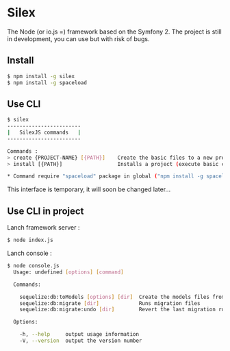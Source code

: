 Silex
=====

The Node (or io.js =) framework based on the Symfony 2.
The project is still in development, you can use but with risk of bugs.

Install
--------

```bash
$ npm install -g silex
$ npm install -g spaceload
```

Use CLI
--------

```bash
$ silex
------------------------
|   SilexJS commands   |
------------------------

Commands :
> create {PROJECT-NAME} [{PATH}]    Create the basic files to a new project *
> install [{PATH}]                  Installs a project (execute basic commands) *

* Command require "spaceload" package in global ("npm install -g spaceload")
```

This interface is temporary, it will soon be changed later...

Use CLI in project
--------

Lanch framework server :
```bash
$ node index.js
```

Lanch console :
```bash
$ node console.js
  Usage: undefined [options] [command]

  Commands:

    sequelize:db:toModels [options] [dir]  Create the models files from the database
    sequelize:db:migrate [dir]             Runs migration files
    sequelize:db:migrate:undo [dir]        Revert the last migration run

  Options:

    -h, --help     output usage information
    -V, --version  output the version number
```